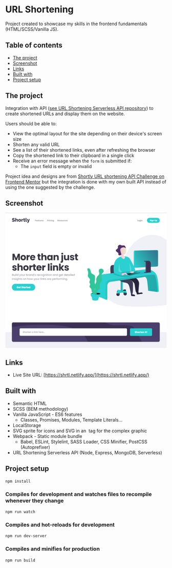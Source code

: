 # URL Shortening

Project created to showcase my skills in the frontend fundamentals (HTML/SCSS/Vanilla JS).

## Table of contents

- [The project](#the-project)
- [Screenshot](#screenshot)
- [Links](#links)
- [Built with](#built-with)
- [Project setup](#project-setup)

## The project

Integration with API ([see URL Shortening Serverless API repository](https://github.com/leandrodalmolin/url-shortening-server)) to create shortened URLs and display them on the website.

Users should be able to:

- View the optimal layout for the site depending on their device's screen size
- Shorten any valid URL
- See a list of their shortened links, even after refreshing the browser
- Copy the shortened link to their clipboard in a single click
- Receive an error message when the `form` is submitted if:
  - The `input` field is empty or invalid

Project idea and designs are from [Shortly URL shortening API Challenge on Frontend Mentor](https://www.frontendmentor.io/challenges/url-shortening-api-landing-page-2ce3ob-G) but the integration is done with my own built API instead of using the one suggested by the challenge.

## Screenshot

![](./screenshot.png)

## Links

- Live Site URL: [https://shrtl.netlify.app/](https://shrtl.netlify.app/)

## Built with

- Semantic HTML
- SCSS (BEM methodology)
- Vanilla JavaScript - ES6 features
  - Classes, Promises, Modules, Template Literals...
- LocalStorage
- SVG sprite for icons and SVG in an <img> tag for the complex graphic
- Webpack - Static module bundle
  - Babel, ESLint, Stylelint, SASS Loader, CSS Minifier, PostCSS (Autoprefixer)
- URL Shortening Serverless API (Node, Express, MongoDB, Serverless)

## Project setup
```
npm install
```

### Compiles for development and watches files to recompile whenever they change
```
npm run watch
```

### Compiles and hot-reloads for development
```
npm run dev-server
```

### Compiles and minifies for production
```
npm run build
```
